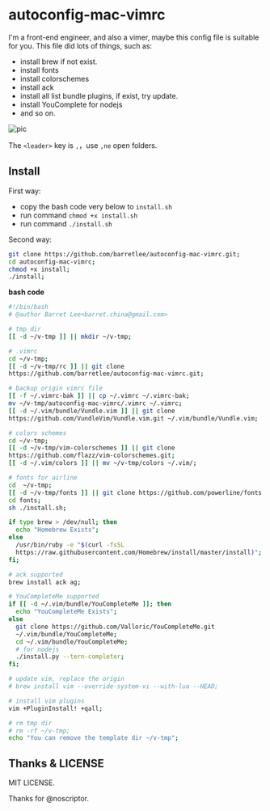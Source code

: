 # autoconfig-mac-vimrc

I'm a front-end engineer, and also a vimer, maybe this config file is suitable for you. This file did lots of things, such as:

- install brew if not exist.
- install fonts
- install colorschemes
- install ack 
- install all list bundle plugins, if exist, try update.
- install YouComplete for nodejs
- and so on.

![pic](http://ww3.sinaimg.cn/large/6c0378f8gw1f2vlasl7e5j21kw0zkanh.jpg)

The `<leader>` key is `,`，use `,ne` open folders.

## Install 

First way:

- copy the bash code very below to `install.sh`
- run command `chmod +x install.sh`
- run command `./install.sh`

Second way:

```bash
git clone https://github.com/barretlee/autoconfig-mac-vimrc.git;
cd autoconfig-mac-vimrc;
chmod +x install;
./install;
```

__bash code__
```bash
#!/bin/bash
# @author Barret Lee<barret.china@gmail.com>

# tmp dir
[[ -d ~/v-tmp ]] || mkdir ~/v-tmp;

# .vimrc
cd ~/v-tmp;
[[ -d ~/v-tmp/rc ]] || git clone
https://github.com/barretlee/autoconfig-mac-vimrc.git;

# backup origin vimrc file
[[ -f ~/.vimrc-bak ]] || cp ~/.vimrc ~/.vimrc-bak;
mv ~/v-tmp/autoconfig-mac-vimrc/.vimrc ~/.vimrc;
[[ -d ~/.vim/bundle/Vundle.vim ]] || git clone
https://github.com/VundleVim/Vundle.vim.git ~/.vim/bundle/Vundle.vim;

# colors schemes
cd ~/v-tmp;
[[ -d ~/v-tmp/vim-colorschemes ]] || git clone
https://github.com/flazz/vim-colorschemes.git;
[[ -d ~/.vim/colors ]] || mv ~/v-tmp/colors ~/.vim/;

# fonts for airline
cd  ~/v-tmp;
[[ -d ~/v-tmp/fonts ]] || git clone https://github.com/powerline/fonts.git;
cd fonts;
sh ./install.sh;

if type brew > /dev/null; then
  echo "Homebrew Exists";
else
  /usr/bin/ruby -e "$(curl -fsSL
  https://raw.githubusercontent.com/Homebrew/install/master/install)";
fi;

# ack supported
brew install ack ag;

# YouCompleteMe supported
if [[ -d ~/.vim/bundle/YouCompleteMe ]]; then
  echo "YouCompleteMe Exists";
else
  git clone https://github.com/Valloric/YouCompleteMe.git
  ~/.vim/bundle/YouCompleteMe;
  cd ~/.vim/bundle/YouCompleteMe;
  # for nodejs
  ./install.py --tern-completer;
fi;

# update vim, replace the origin 
# brew install vim --override-system-vi --with-lua --HEAD;

# install vim plugins
vim +PluginInstall! +qall;

# rm tmp dir
# rm -rf ~/v-tmp;
echo "You can remove the template dir ~/v-tmp";
```

## Thanks & LICENSE

MIT LICENSE.

Thanks for @noscriptor.
